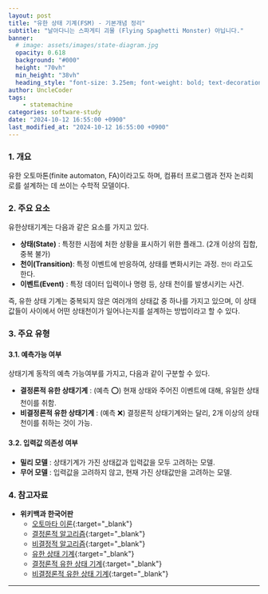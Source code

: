 ```yaml
---
layout: post
title: "유한 상태 기계(FSM) - 기본개념 정리"
subtitle: "날아다니는 스파게티 괴물 (Flying Spaghetti Monster) 아닙니다."
banner:
  # image: assets/images/state-diagram.jpg
  opacity: 0.618
  background: "#000"
  height: "70vh"
  min_height: "38vh"
  heading_style: "font-size: 3.25em; font-weight: bold; text-decoration: underline"
author: UncleCoder
tags:
    - statemachine
categories: software-study
date: "2024-10-12 16:55:00 +0900"              
last_modified_at: "2024-10-12 16:55:00 +0900"   
---
```


### 1. 개요
유한 오토마톤(finite automaton, FA)이라고도 하며, 컴퓨터 프로그램과 전자 논리회로를 설계하는 데 쓰이는 수학적 모델이다.

### 2. 주요 요소
유한상태기계는 다음과 같은 요소를 가지고 있다.
- **상태(State)** : 특정한 시점에 처한 상황을 표시하기 위한 플래그. (2개 이상의 집합, 중복 불가)
- **천이(Transition)**: 특정 이벤트에 반응하여, 상태를 변화시키는 과정. `전이` 라고도 한다.
- **이벤트(Event)** : 특정 데이터 입력이나 명령 등, 상태 천이를 발생시키는 사건. 

즉, 유한 상태 기계는 중복되지 않은 여러개의 상태값 중 하나를 가지고 있으며, 이 상태값들이 사이에서 어떤 상태천이가 일어나는지를 설계하는 방법이라고 할 수 있다.

### 3. 주요 유형
#### 3.1. 예측가능 여부
상태기계 동작의 예측 가능여부를 가지고, 다음과 같이 구분할 수 있다.
- **결정론적 유한 상태기계** : (예측 ⭕) 현재 상태와 주어진 이벤트에 대해, 유일한 상태천이를 취함.
- **비결정론적 유한 상태기계** : (예측 ❌) 결정론적 상태기계와는 달리, 2개 이상의 상태천이를 취하는 것이 가능.

#### 3.2. 입력값 의존성 여부
- **밀리 모델** : 상태기계가 가진 상태값과 입력값을 모두 고려하는 모델.
- **무어 모델** : 입력값을 고려하지 않고, 현재 가진 상태값만을 고려하는 모델.

### 4. 참고자료
- **위키백과 한국어판** 
  - [오토마타 이론](https://ko.wikipedia.org/wiki/%EC%98%A4%ED%86%A0%EB%A7%88%ED%83%80_%EC%9D%B4%EB%A1%A0){:target="_blank"}
  - [결정론적 알고리즘](https://ko.wikipedia.org/wiki/%EA%B2%B0%EC%A0%95%EB%A1%A0%EC%A0%81_%EC%95%8C%EA%B3%A0%EB%A6%AC%EC%A6%98){:target="_blank"}
  - [비결정적 알고리즘](https://ko.wikipedia.org/wiki/%EB%B9%84%EA%B2%B0%EC%A0%95%EC%A0%81_%EC%95%8C%EA%B3%A0%EB%A6%AC%EC%A6%98){:target="_blank"}
  - [유한 상태 기계](https://ko.wikipedia.org/wiki/%EC%9C%A0%ED%95%9C_%EC%83%81%ED%83%9C_%EA%B8%B0%EA%B3%84){:target="_blank"}
  - [결정론적 유한 상태 기계](https://ko.wikipedia.org/wiki/%EA%B2%B0%EC%A0%95%EB%A1%A0%EC%A0%81_%EC%9C%A0%ED%95%9C_%EC%83%81%ED%83%9C_%EA%B8%B0%EA%B3%84){:target="_blank"}
  - [비결정론적 유한 상태 기계](https://ko.wikipedia.org/wiki/%EA%B2%B0%EC%A0%95%EB%A1%A0%EC%A0%81_%EC%9C%A0%ED%95%9C_%EC%83%81%ED%83%9C_%EA%B8%B0%EA%B3%84){:target="_blank"}

---